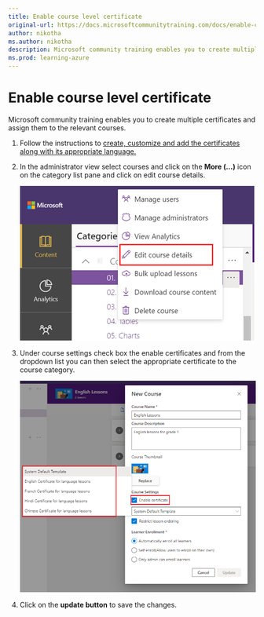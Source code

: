 ```yaml
---
title: Enable course level certificate 
original-url: https://docs.microsoftcommunitytraining.com/docs/enable-course-level-certificate
author: nikotha
ms.author: nikotha
description: Microsoft community training enables you to create multiple certificates and assign them to the relevant courses.
ms.prod: learning-azure
---
```


# Enable course level certificate

Microsoft community training enables you to create multiple certificates and assign them to the relevant courses.

1. Follow the instructions to [create, customize and add the certificates along with its appropriate language.](../settings/customize-the-certificate-template.md)
2. In the administrator view select courses and click on the **More (...)** icon on the category list pane and click on edit course details.

    ![Create, customize and add the certificates](../media/image%28382%29.png)

3. Under course settings check box the enable certificates and from the dropdown list you can then select the appropriate certificate to the course category.

    ![select certificate ](../media/select%20certificate%20.png)

4. Click on the **update button** to save the changes.
